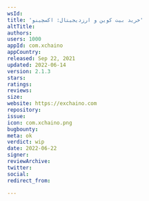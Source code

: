 ```yaml
---
wsId: 
title: 'خرید بیت کوین و ارزدیجیتال: اکسچینو'
altTitle: 
authors: 
users: 1000
appId: com.xchaino
appCountry: 
released: Sep 22, 2021
updated: 2022-06-14
version: 2.1.3
stars: 
ratings: 
reviews: 
size: 
website: https://exchaino.com
repository: 
issue: 
icon: com.xchaino.png
bugbounty: 
meta: ok
verdict: wip
date: 2022-06-22
signer: 
reviewArchive: 
twitter: 
social: 
redirect_from: 

---
```


